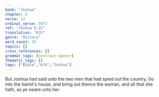 ```yaml
---
book: "Joshua"
chapter: 6
verse: 22
ordinal_verse: 5972
ref: "Joshua 6:22"
translation: "KJV"
genre: "History"
word_count: 35
topics: []
cross_references: []
grammar_tags: [contrast-opener]
thematic_tags: []
tags: ["Bible","KJV","Joshua"]
---
```

But Joshua had said unto the two men that had spied out the country, Go into the harlot's house, and bring out thence the woman, and all that she hath, as ye sware unto her.
